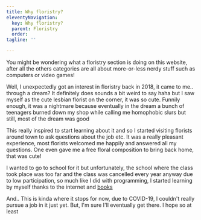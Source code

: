 ```yaml
---
title: Why floristry?
eleventyNavigation:
  key: Why floristry?
  parent: Floristry
  order: 
tagline: ''

---
```

You might be wondering what a floristry section is doing on this website, after all the others categories are all about more-or-less nerdy stuff such as computers or video games!

Well, I unexpectedly got an interest in floristry back in 2018, it came to me.. through a dream? It definitely does sounds a bit weird to say haha but I saw myself as the cute lesbian florist on the corner, it was so cute. Funnily enough, it was a nightmare because eventually in the dream a bunch of teenagers burned down my shop while calling me homophobic slurs but still, most of the dream was good

This really inspired to start learning about it and so I started visiting florists around town to ask questions about the job etc. It was a really pleasant experience, most florists welcomed me happily and answered all my questions. One even gave me a free floral composition to bring back home, that was cute!

I wanted to go to school for it but unfortunately, the school where the class took place was too far and the class was cancelled every year anyway due to low participation, so much like I did with programming, I started learning by myself thanks to the internet and [books](/wiki/flowerreadings)

And.. This is kinda where it stops for now, due to COVID-19, I couldn't really pursue a job in it just yet. But, I'm sure I'll eventually get there. I hope so at least